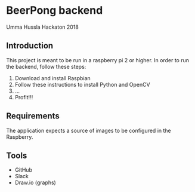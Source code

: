 # BeerPong backend

Umma Hussla Hackaton 2018

## Introduction

This project is meant to be run in a raspberry pi 2 or higher. In order to run the backend, follow these steps:

1. Download and install Raspbian 
1. Follow these instructions to install Python and OpenCV
1. ...
1. Profit!!!

## Requirements

The application expects a source of images to be configured in the Raspberry.

## Tools

- GitHub
- Slack 
- Draw.io (graphs)
